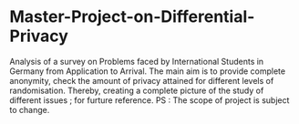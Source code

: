 # Master-Project-on-Differential-Privacy
Analysis of a survey on Problems faced by International Students in Germany from Application to Arrival. The main aim is to provide complete anonymity, check the amount of privacy attained for different levels of randomisation. Thereby, creating a complete picture of the study of different issues ; for furture reference. PS  : The scope of project is subject to change.
